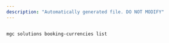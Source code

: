```yaml
---
description: "Automatically generated file. DO NOT MODIFY"
---
```


```bash

mgc solutions booking-currencies list

```